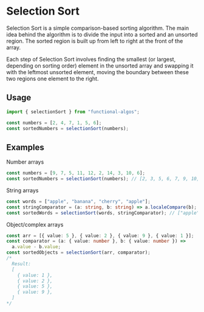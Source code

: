 # Selection Sort

Selection Sort is a simple comparison-based sorting algorithm. The main idea behind the algorithm is to divide the input into a sorted and an unsorted region. The sorted region is built up from left to right at the front of the array.

Each step of Selection Sort involves finding the smallest (or largest, depending on sorting order) element in the unsorted array and swapping it with the leftmost unsorted element, moving the boundary between these two regions one element to the right.

## Usage

```typescript
import { selectionSort } from "functional-algos";

const numbers = [2, 4, 7, 1, 5, 6];
const sortedNumbers = selectionSort(numbers);
```

## Examples

Number arrays

```typescript
const numbers = [9, 7, 5, 11, 12, 2, 14, 3, 10, 6];
const sortedNumbers = selectionSort(numbers); // [2, 3, 5, 6, 7, 9, 10, 11, 12, 14]
```

String arrays

```typescript
const words = ["apple", "banana", "cherry", "apple"];
const stringComparator = (a: string, b: string) => a.localeCompare(b);
const sortedWords = selectionSort(words, stringComparator); // ["apple", "apple", "banana', "cherry"]
```

Object/complex arrays

```typescript
const arr = [{ value: 5 }, { value: 2 }, { value: 9 }, { value: 1 }];
const comparator = (a: { value: number }, b: { value: number }) =>
  a.value - b.value;
const sortedObjects = selectionSort(arr, comparator);
/*
  Result:
  [
    { value: 1 },
    { value: 2 },
    { value: 5 },
    { value: 9 },
  ]
*/
```
